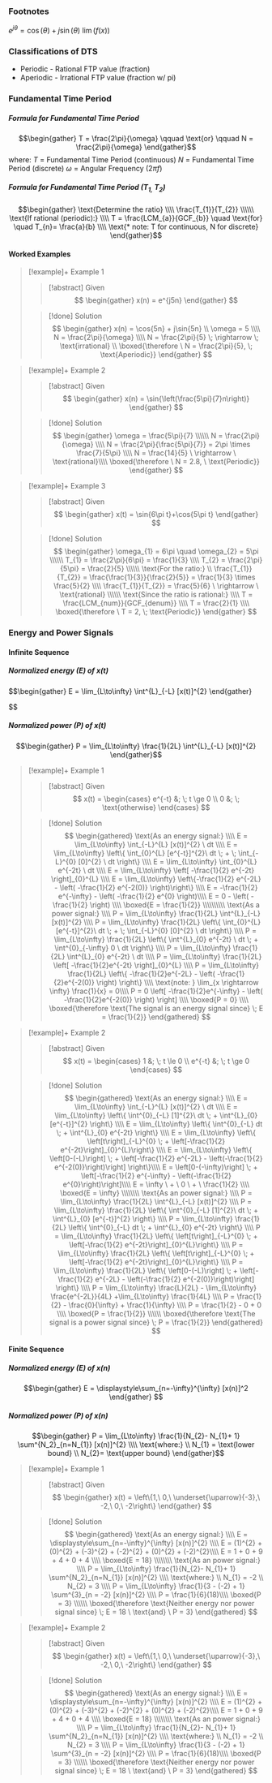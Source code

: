 ### Footnotes
 $e^{j \theta}=\cos(\theta)+j \sin(\theta)$
$\lim(f(x))$

### Classifications of DTS
- Periodic - Rational FTP value (fraction)
- Aperiodic - Irrational FTP value (fraction w/ pi)
### Fundamental Time Period
##### Formula for **Fundamental Time Period**
$$\begin{gather}
T = \frac{2\pi}{\omega} \qquad \text{or} \qquad N = \frac{2\pi}{\omega}
\end{gather}$$
where:
$T$ = Fundamental Time Period (continuous)
$N$ = Fundamental Time Period (discrete)
$\omega$ = Angular Frequency $(2\pi f)$

##### Formula for Fundamental Time Period ($T_{1,} \ T_{2}$)

$$\begin{gather}
\text{Determine the ratio} \\\\
\frac{T_{1}}{T_{2}} \\\\\\
\text{If rational (periodic):} \\\\
T = \frac{LCM_{a}}{GCF_{b}} \quad \text{for} \quad T_{n}= \frac{a}{b} \\\\
\text{* note: T for continuous, N for discrete}
\end{gather}$$

#### Worked Examples

>[!example]+ Example 1
>> [!abstract] Given
>> $$
\begin{gather}
x(n) = e^{j5n}
\end{gather}
>> $$
>
>> [!done] Solution
>> $$
\begin{gather}
x(n) = \cos{5n} + j\sin{5n} \\
\omega = 5 \\\\
N = \frac{2\pi}{\omega} \\\\
N = \frac{2\pi}{5} \; \rightarrow \; \text{irrational} \\
\boxed{\therefore \ N = \frac{2\pi}{5}, \; \text{Aperiodic}}
\end{gather}
>> $$
>

>[!example]+ Example 2
>> [!abstract] Given
>> $$
\begin{gather}
x(n) = \sin{\left(\frac{5\pi}{7}n\right)}
\end{gather}
>> $$
>
>> [!done] Solution
>>$$
\begin{gather}
\omega = \frac{5\pi}{7} \\\\\\
N = \frac{2\pi}{\omega} \\\\
N = \frac{2\pi}{\frac{5\pi}{7}} = 2\pi \times \frac{7}{5\pi} \\\\
N = \frac{14}{5} \ \rightarrow \ \text{rational}\\\\
\boxed{\therefore \ N = 2.8, \  \text{Periodic}}
\end{gather}
>>$$

>[!example]+ Example 3
>> [!abstract] Given
>> $$
\begin{gather}
x(t) = \sin{6\pi t}+\cos{5\pi t}
\end{gather}
>> $$
>
>> [!done] Solution
>>$$
\begin{gather}
\omega_{1} = 6\pi \quad \omega_{2} = 5\pi \\\\\\
T_{1} = \frac{2\pi}{6\pi} = \frac{1}{3} \\\\
T_{2} = \frac{2\pi}{5\pi} = \frac{2}{5} \\\\\\
\text{For the ratio:} \\
\frac{T_{1}}{T_{2}} = \frac{\frac{1}{3}}{\frac{2}{5}} = \frac{1}{3} \times \frac{5}{2} \\\\
\frac{T_{1}}{T_{2}} = \frac{5}{6} \ \rightarrow \ \text{rational} \\\\\\
\text{Since the ratio is rational:} \\\\
T = \frac{LCM_{num}}{GCF_{denum}} \\\\
T = \frac{2}{1} \\\\
\boxed{\therefore \ T = 2, \; \text{Periodic}}
\end{gather}
>>$$

### Energy and Power Signals
#### Infinite Sequence
##### Normalized energy $(E)$ of $x(t)$
$$\begin{gather}
E = \lim_{L\to\infty} \int^{L}_{-L} [x(t)]^{2}
\end{gather}

$$
##### Normalized power $(P)$ of $x(t)$
$$\begin{gather}
P = \lim_{L\to\infty} \frac{1}{2L} \int^{L}_{-L} [x(t)]^{2}
\end{gather}$$


>[!example]+ Example 1
>> [!abstract] Given
>> $$ x(t) = \begin{cases}
e^{-t} &; \; t \ge 0 \\
0 &; \; \text{otherwise}
\end{cases}
>>$$
>
>> [!done] Solution
>> $$ \begin{gathered}
\text{As an energy signal:} \\\\
E = \lim_{L\to\infty} \int_{-L}^{L} [x(t)]^{2} \ dt \\\\
E = \lim_{L\to\infty} \left\{ \int_{0}^{L} [e^{-t}]^{2}\ dt \; + \; \int_{-L}^{0} [0]^{2} \ dt \right\} \\\\
E = \lim_{L\to\infty} \int_{0}^{L} e^{-2t} \ dt \\\\
E = \lim_{L\to\infty} \left[ -\frac{1}{2} e^{-2t} \right]_{0}^{L} \\\\
E = \lim_{L\to\infty} \left\{-\frac{1}{2} e^{-2L} - \left( -\frac{1}{2} e^{-2(0)} \right)\right\} \\\\
E = -\frac{1}{2} e^{-\infty} - \left( -\frac{1}{2} e^{0} \right)\\\\
E = 0 - \left( -\frac{1}{2} \right) \\\\
\boxed{E = \frac{1}{2}} \\\\\\\\\\
\text{As a power signal:} \\\\
P = \lim_{L\to\infty} \frac{1}{2L} \int^{L}_{-L} [x(t)]^{2} \\\\
P = \lim_{L\to\infty} \frac{1}{2L} \left\{ \int_{0}^{L} [e^{-t}]^{2}\ dt \; + \; \int_{-L}^{0} [0]^{2} \ dt \right\} \\\\
P = \lim_{L\to\infty} \frac{1}{2L} \left\{ \int^{L}_{0} e^{-2t} \ dt \; + \int^{0}_{-\infty} 0 \ dt \right\} \\\\
P = \lim_{L\to\infty} \frac{1}{2L} \int^{L}_{0} e^{-2t} \ dt \\\\
P = \lim_{L\to\infty} \frac{1}{2L} \left[ -\frac{1}{2}e^{-2t} \right]_{0}^{L} \\\\
P = \lim_{L\to\infty} \frac{1}{2L} \left\{ -\frac{1}{2}e^{-2L} - \left( -\frac{1}{2}e^{-2(0)} \right) \right\} \\\\
\text{note: } \lim_{x \rightarrow \infty} \frac{1}{x} = 0\\\\
P = 0 \left[ -\frac{1}{2}e^{-\infty} - \left( -\frac{1}{2}e^{-2(0)} \right) \right] \\\\
\boxed{P = 0} \\\\
\boxed{\therefore \text{The signal is an energy signal since} \; E = \frac{1}{2}}
\end{gathered}
>$$

>[!example]+ Example 2
>> [!abstract] Given
>> $$ x(t) = \begin{cases}
1 &; \; t \le 0 \\
e^{-t} &; \; t \ge 0
\end{cases}
>>$$
>
>> [!done] Solution
>> $$ \begin{gathered}
\text{As an energy signal:} \\\\
E = \lim_{L\to\infty} \int_{-L}^{L} [x(t)]^{2} \ dt \\\\
E = \lim_{L\to\infty} \left\{ \int^{0}_{-L} [1]^{2}\ dt \; + \int^{L}_{0} [e^{-t}]^{2} \right\} \\\\
E = \lim_{L\to\infty} \left\{ \int^{0}_{-L} dt \; + \int^{L}_{0} e^{-2t} \right\} \\\\
E = \lim_{L\to\infty} \left\{ \left[t\right]_{-L}^{0} \; + \left[-\frac{1}{2} e^{-2t}\right]_{0}^{L}\right\} \\\\
E = \lim_{L\to\infty} \left\{ \left[0-(-L)\right] \; + \left[-\frac{1}{2} e^{-2L} - \left(-\frac{1}{2} e^{-2(0)}\right)\right] \right\}\\\\
E = \left[0-(-\infty)\right] \; + \left[-\frac{1}{2} e^{-\infty} - \left(-\frac{1}{2} e^{0}\right)\right]\\\\
E = \infty \ + \ 0 \ + \ \frac{1}{2} \\\\
\boxed{E = \infty} \\\\\\\\
\text{As an power signal:} \\\\
P = \lim_{L\to\infty} \frac{1}{2L} \int^{L}_{-L} [x(t)]^{2} \\\\
P = \lim_{L\to\infty} \frac{1}{2L} \left\{ \int^{0}_{-L} [1]^{2}\ dt \; + \int^{L}_{0} [e^{-t}]^{2} \right\} \\\\
P = \lim_{L\to\infty} \frac{1}{2L} \left\{ \int^{0}_{-L} dt \; + \int^{L}_{0} e^{-2t} \right\} \\\\
P = \lim_{L\to\infty} \frac{1}{2L} \left\{ \left[t\right]_{-L}^{0} \; + \left[-\frac{1}{2} e^{-2t}\right]_{0}^{L}\right\} \\\\
P = \lim_{L\to\infty} \frac{1}{2L} \left\{ \left[t\right]_{-L}^{0} \; + \left[-\frac{1}{2} e^{-2t}\right]_{0}^{L}\right\} \\\\
P = \lim_{L\to\infty} \frac{1}{2L} \left\{ \left[0-(-L)\right] \; + \left[-\frac{1}{2} e^{-2L} - \left(-\frac{1}{2} e^{-2(0)}\right)\right] \right\} \\\\
P = \lim_{L\to\infty} \frac{L}{2L} - \lim_{L\to\infty} \frac{e^{-2L}}{4L} +\lim_{L\to\infty} \frac{1}{4L} \\\\
P = \frac{1}{2} - \frac{0}{\infty} + \frac{1}{\infty} \\\\
P = \frac{1}{2} - 0 + 0 \\\\
\boxed{P = \frac{1}{2}} \\\\\\
\boxed{\therefore \text{The signal is a power signal since} \; P = \frac{1}{2}}
\end{gathered}
>$$

#### Finite Sequence
##### Normalized energy $(E)$ of $x(n)$
$$\begin{gather}
E = \displaystyle\sum_{n=-\infty}^{\infty} [x(n)]^2
\end{gather}
$$

##### Normalized power $(P)$ of $x(n)$
$$\begin{gather}
P = \lim_{L\to\infty} \frac{1}{N_{2}- N_{1}+ 1} \sum^{N_2}_{n=N_{1}} [x(n)]^{2} \\\\
\text{where:} \\ N_{1} = \text{lower bound} \\ N_{2}= \text{upper bound} 
\end{gather}$$


>[!example]+ Example 1
>> [!abstract] Given
>> $$ \begin{gather}
x(t) = \left\{1,\ 0,\ \underset{\uparrow}{-3},\ -2,\ 0,\ -2\right\}
\end{gather}
>>$$
>
>> [!done] Solution
>> $$ \begin{gathered}
\text{As an energy signal:} \\\\
E = \displaystyle\sum_{n=-\infty}^{\infty} [x(n)]^{2} \\\\
E = (1)^{2} + (0)^{2} + (-3)^{2} + (-2)^{2} + (0)^{2} + (-2)^{2}\\\\
E = 1 + 0 + 9 + 4 + 0 + 4 \\\\
\boxed{E = 18} \\\\\\\\
\text{As an power signal:} \\\\
P = \lim_{L\to\infty} \frac{1}{N_{2}- N_{1}+ 1} \sum^{N_2}_{n=N_{1}} [x(n)]^{2} \\\\
\text{where:} \\
N_{1} =  -2 \\
N_{2} = 3 \\\\
P = \lim_{L\to\infty} \frac{1}{3 - (-2) + 1} \sum^{3}_{n = -2} [x(n)]^{2} \\\\
P = \frac{1}{6}(18)\\\\
\boxed{P = 3} \\\\\\
\boxed{\therefore \text{Neither energy nor power signal since} \; E = 18 \ \text{and} \ P = 3}
\end{gathered}
>$$

>[!example]+ Example 2
>> [!abstract] Given
>> $$ \begin{gather}
x(t) = \left\{1,\ 0,\ \underset{\uparrow}{-3},\ -2,\ 0,\ -2\right\}
\end{gather}
>>$$
>
>> [!done] Solution
>> $$ \begin{gathered}
\text{As an energy signal:} \\\\
E = \displaystyle\sum_{n=-\infty}^{\infty} [x(n)]^{2} \\\\
E = (1)^{2} + (0)^{2} + (-3)^{2} + (-2)^{2} + (0)^{2} + (-2)^{2}\\\\
E = 1 + 0 + 9 + 4 + 0 + 4 \\\\
\boxed{E = 18} \\\\\\\\
\text{As an power signal:} \\\\
P = \lim_{L\to\infty} \frac{1}{N_{2}- N_{1}+ 1} \sum^{N_2}_{n=N_{1}} [x(n)]^{2} \\\\
\text{where:} \\
N_{1} =  -2 \\
N_{2} = 3 \\\\
P = \lim_{L\to\infty} \frac{1}{3 - (-2) + 1} \sum^{3}_{n = -2} [x(n)]^{2} \\\\
P = \frac{1}{6}(18)\\\\
\boxed{P = 3} \\\\\\
\boxed{\therefore \text{Neither energy nor power signal since} \; E = 18 \ \text{and} \ P = 3}
\end{gathered}
>$$